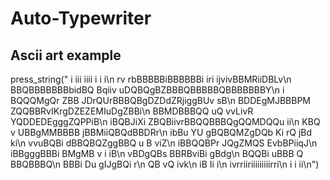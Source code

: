 # Auto-Typewriter


## Ascii art example
press_string("                i iii iiii   i   i    i\n     rv    rbBBBBBiBBBBBBi   iri ijvivBBMRiiDBLv\n   BBQBBBBBBBbidBQ  Bqiiv   uDQBQgBZBBBQBBBBBQBBBBBBBY\n   i  BQQQMgQr ZBB       JDrQUrBBBQBgDZDdZRjiggBUv sB\n      BDDEgMJBBBPM        ZQQBBRvIKrgDZEZEMIuDgZBBi\n     BBMDBBBQQ           uQ  vvLivR YQDDEDEgggZQPPiB\n     iBQBJiXi            ZBQBiivrBBQQBBBQgQQMDQQu ii\n      KBQ   v          UBBgMMBBBB jBBMiiQBQdBBDRr\n        ibBu YU        gBQBQMZgDQb Ki   rQ  jBd  ki\n          vvuBQBi       dBBQBQZggBBQ     u   B  viZ\n           iBBQQBPr         JQgZMQS          EvbBPiiqJ\n           iBBgggBBBi        BMgMB             v i  iB\n             vBDgQBs         BBRBviBi             gBdg\n              BQQBi          uBBB  Q            BBQBBBQ\n              BBBi            Du                gIJgBQi  r\n              QB                                   vQ  ivk\n              iB  Ii                                   i\n                                         ivrriiriiiiiiiiirri\n                                          i    i         ii\n")
